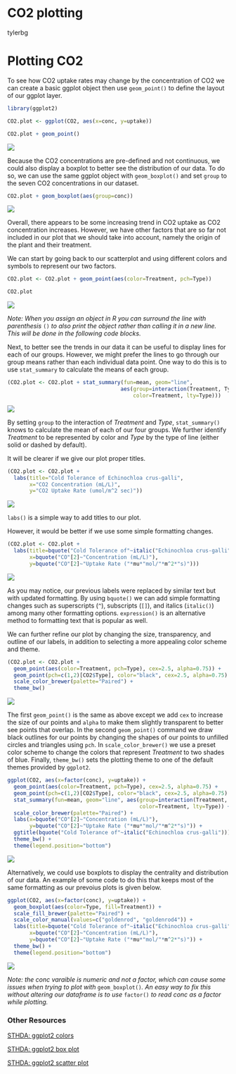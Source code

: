 CO2 plotting
================
tylerbg

# Plotting CO2

To see how CO2 uptake rates may change by the concentration of CO2 we can create a basic ggplot object then use `geom_point()` to define the layout of our ggplot layer.

``` r
library(ggplot2)

CO2.plot <- ggplot(CO2, aes(x=conc, y=uptake))

CO2.plot + geom_point()
```

<img src="docs/CO2_Plot_files/figure-markdown_github/geom_point-1.png" style="display: block; margin: auto auto auto 0;" />

<!-- ![image1](./docs/CO2_Plot_files/figure-markdown_github/geom_point-1.png) -->
Because the CO2 concentrations are pre-defined and not continuous, we could also display a boxplot to better see the distribution of our data. To do so, we can use the same ggplot object with `geom_boxplot()` and set `group` to the seven CO2 concentrations in our dataset.

``` r
CO2.plot + geom_boxplot(aes(group=conc))
```

<img src="docs/CO2_Plot_files/figure-markdown_github/geom_boxplot-1.png" style="display: block; margin: auto auto auto 0;" />

Overall, there appears to be some increasing trend in CO2 uptake as CO2 concentration increases. However, we have other factors that are so far not included in our plot that we should take into account, namely the origin of the plant and their treatment.

We can start by going back to our scatterplot and using different colors and symbols to represent our two factors.

``` r
CO2.plot <- CO2.plot + geom_point(aes(color=Treatment, pch=Type))

CO2.plot
```

<img src="docs/CO2_Plot_files/figure-markdown_github/geom_point_colors-1.png" style="display: block; margin: auto auto auto 0;" />

*Note: When you assign an object in R you can surround the line with parenthesis* `()` *to also print the object rather than calling it in a new line. This will be done in the following code blocks.*

Next, to better see the trends in our data it can be useful to display lines for each of our groups. However, we might prefer the lines to go through our group means rather than each individual data point. One way to do this is to use `stat_summary` to calculate the means of each group.

``` r
(CO2.plot <- CO2.plot + stat_summary(fun=mean, geom="line",
                                    aes(group=interaction(Treatment, Type),
                                        color=Treatment, lty=Type)))
```

<img src="docs/CO2_Plot_files/figure-markdown_github/geom_point_lines-1.png" style="display: block; margin: auto auto auto 0;" />

By setting `group` to the interaction of *Treatment* and *Type*, `stat_summary()` knows to calculate the mean of each of our four groups. We further identify *Treatment* to be represented by color and *Type* by the type of line (either solid or dashed by default).

It will be clearer if we give our plot proper titles.

``` r
(CO2.plot <- CO2.plot +
  labs(title="Cold Tolerance of Echinochloa crus-galli",
       x="CO2 Concentration (mL/L)",
       y="CO2 Uptake Rate (umol/m^2 sec)"))
```

<img src="docs/CO2_Plot_files/figure-markdown_github/geom_point_labs-1.png" style="display: block; margin: auto auto auto 0;" />

`labs()` is a simple way to add titles to our plot.

However, it would be better if we use some simple formatting changes.

``` r
(CO2.plot <- CO2.plot +
  labs(title=bquote("Cold Tolerance of"~italic("Echinochloa crus-galli")),
       x=bquote("CO"[2]~"Concentration (mL/L)"),
       y=bquote("CO"[2]~"Uptake Rate ("*mu*"mol/"*m^2*"s)")))
```

<img src="docs/CO2_Plot_files/figure-markdown_github/geom_point_labs2-1.png" style="display: block; margin: auto auto auto 0;" />

As you may notice, our previous labels were replaced by similar text but with updated formatting. By using `bquote()` we can add simple formatting changes such as superscripts (`^`), subscripts (`[]`), and italics (`italic()`) among many other formatting options. `expression()` is an alternative method to formatting text that is popular as well.

We can further refine our plot by changing the size, transparency, and outline of our labels, in addition to selecting a more appealing color scheme and theme.

``` r
(CO2.plot <- CO2.plot +
  geom_point(aes(color=Treatment, pch=Type), cex=2.5, alpha=0.75)) +
  geom_point(pch=c(1,2)[CO2$Type], color="black", cex=2.5, alpha=0.75) +
  scale_color_brewer(palette="Paired") +
  theme_bw()
```

<img src="docs/CO2_Plot_files/figure-markdown_github/geom_point_scheme-1.png" style="display: block; margin: auto auto auto 0;" />

The first `geom_point()` is the same as above except we add `cex` to increase the size of our points and `alpha` to make them slightly transparent to better see points that overlap. In the second `geom_point()` command we draw black outlines for our points by changing the shapes of our points to unfilled circles and triangles using `pch`. In `scale_color_brewer()` we use a preset color scheme to change the colors that represent *Treatment* to two shades of blue. Finally, `theme_bw()` sets the plotting theme to one of the default themes provided by `ggplot2`.

``` r
ggplot(CO2, aes(x=factor(conc), y=uptake)) +
  geom_point(aes(color=Treatment, pch=Type), cex=2.5, alpha=0.75) +
  geom_point(pch=c(1,2)[CO2$Type], color="black", cex=2.5, alpha=0.75) +
  stat_summary(fun=mean, geom="line", aes(group=interaction(Treatment, Type),
                                          color=Treatment, lty=Type)) +
  scale_color_brewer(palette="Paired") +
  labs(x=bquote("CO"[2]~"Concentration (mL/L)"),
       y=bquote("CO"[2]~"Uptake Rate ("*mu*"mol/"*m^2*"s)")) +
  ggtitle(bquote("Cold Tolerance of"~italic("Echinochloa crus-galli"))) +
  theme_bw() +
  theme(legend.position="bottom")
```

<img src="docs/CO2_Plot_files/figure-markdown_github/geom_point_full-1.png" style="display: block; margin: auto auto auto 0;" />

Alternatively, we could use boxplots to display the centrality and distribution of our data. An example of some code to do this that keeps most of the same formatting as our prevoius plots is given below.

``` r
ggplot(CO2, aes(x=factor(conc), y=uptake)) +
  geom_boxplot(aes(color=Type, fill=Treatment)) +
  scale_fill_brewer(palette="Paired") +
  scale_color_manual(values=c("goldenrod", "goldenrod4")) +
  labs(title=bquote("Cold Tolerance of"~italic("Echinochloa crus-galli")),
       x=bquote("CO"[2]~"Concentration (mL/L)"),
       y=bquote("CO"[2]~"Uptake Rate ("*mu*"mol/"*m^2*"s)")) +
  theme_bw() +
  theme(legend.position="bottom")
```

<img src="docs/CO2_Plot_files/figure-markdown_github/geom_boxplot_full-1.png" style="display: block; margin: auto auto auto 0;" />

*Note: the conc varaible is numeric and not a factor, which can cause some issues when trying to plot with* `geom_boxplot()`*. An easy way to fix this without altering our dataframe is to use* `factor()` *to read conc as a factor while plotting.*

### Other Resources

[STHDA: ggplot2 colors](http://www.sthda.com/english/wiki/ggplot2-colors-how-to-change-colors-automatically-and-manually)

[STHDA: ggplot2 box plot](http://www.sthda.com/english/wiki/ggplot2-box-plot-quick-start-guide-r-software-and-data-visualization)

[STHDA: ggplot2 scatter plot](http://www.sthda.com/english/wiki/ggplot2-scatter-plots-quick-start-guide-r-software-and-data-visualization)
